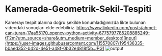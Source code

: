 # Kamerada-Geometrik-Sekil-Tespiti
Kamerayı tespit alanına doğru şekilde konumladığımızda likte bulunan videodaki sonuçları elde edebiliriz.
https://www.linkedin.com/posts/ahmet-can-turan-17aa55170_opencv-python-activity-6775797785208885249-tT2m?utm_source=share&utm_medium=member_desktop![input](https://user-images.githubusercontent.com/115570807/195436335-bbaed352-b42d-4e51-a48f-0b32e4818f5b.JPG)
![output](https://user-images.githubusercontent.com/115570807/195436338-c7afbb57-ad0e-45e5-b219-232e01216d18.jpg)
